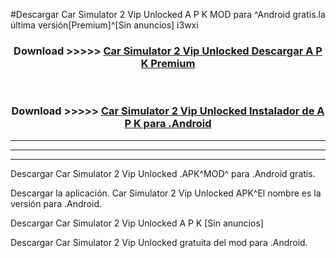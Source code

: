 #Descargar Car Simulator 2 Vip Unlocked  A P K MOD para ^Android gratis.la última versión[Premium]^[Sin anuncios] i3wxi



<div align="center">
<h3>Download >>>>> <a href="https://es-web.web.app/?es= Car Simulator 2 Vip Unlocked ">Car Simulator 2 Vip Unlocked  Descargar A P K Premium</a></h3><br>

<h3>Download >>>>> <a href="https://es-web.web.app/?es= Car Simulator 2 Vip Unlocked ">Car Simulator 2 Vip Unlocked  Instalador de A P K para .Android</a></h3>
</div>


----------------------------------------------------------

----------------------------------------------------------

----------------------------------------------------------

Descargar Car Simulator 2 Vip Unlocked  .APK^MOD^ para .Android gratis.

Descargar la aplicación. Car Simulator 2 Vip Unlocked  APK^El nombre es la versión para .Android.

Descargar Car Simulator 2 Vip Unlocked  A P K [Sin anuncios]

Descargar Car Simulator 2 Vip Unlocked  gratuita del mod para .Android.